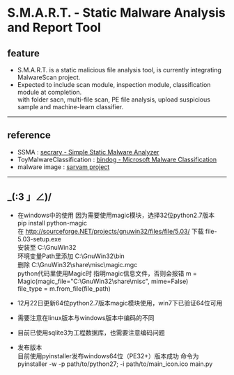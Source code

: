 S.M.A.R.T. - Static Malware Analysis and Report Tool   
========

feature
--------
- S.M.A.R.T. is a static malicious file analysis tool, is currently integrating MalwareScan project.
- Expected to include scan module, inspection module, classification module at completion.  
with folder sacn, multi-file scan, PE file analysis, upload suspicious sample and machine-learn classifier.          

--------
reference
--------
- SSMA : [secrary - Simple Static Malware Analyzer](https://github.com/secrary/SSMA)
- ToyMalwareClassification : [bindog - Microsoft Malware Classification](https://github.com/bindog/ToyMalwareClassification)
- malware image : [sarvam project](http://sarvamblog.blogspot.hk/2014/08/supervised-classification-with-k-fold.html)

--------
_(:3 」∠)/
--------
- 在windows中的使用
因为需要使用magic模块，选择32位python2.7版本     
pip install python-magic     
在 http://sourceforge.NET/projects/gnuwin32/files/file/5.03/ 下载 file-5.03-setup.exe     
安装至 C:\GnuWin32     
环境变量Path里添加 C:\GnuWin32\bin      
删除 C:\GnuWin32\share\misc\magic.mgc     
python代码里使用Magic时 指明magic信息文件，否则会报错
      m = Magic(magic_file="C:\GnuWin32\share\misc", mime=False)  
      file_type = m.from_file(file_path)  
- 12月22日更新64位python2.7版本magic模块使用，win7下已验证64位可用

- 需要注意在linux版本与windows版本中编码的不同

- 目前已使用sqlite3为工程数据库，也需要注意编码问题

- 发布版本    
目前使用pyinstaller发布windows64位（PE32+）版本成功
命令为 pyinstaller -w -p path/to/python27; -i path/to/main_icon.ico main.py